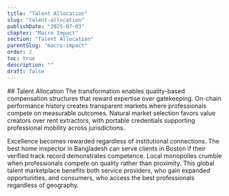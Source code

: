 ```yaml
---
title: "Talent Allocation"
slug: "talent-allocation"
publishDate: "2025-07-03"
chapter: "Macro Impact"
section: "Talent Allocation"
parentSlug: "macro-impact"
order: 2
toc: true
description: ""
draft: false
---
```


\## Talent Allocation The transformation enables quality-based
compensation structures that reward expertise over gatekeeping. On-chain
performance history creates transparent markets where professionals
compete on measurable outcomes. Natural market selection favors value
creators over rent extractors, with portable credentials supporting
professional mobility across jurisdictions.

Excellence becomes rewarded regardless of institutional connections. The
best home inspector in Bangladesh can serve clients in Boston if their
verified track record demonstrates competence. Local monopolies crumble
when professionals compete on quality rather than proximity. This global
talent marketplace benefits both service providers, who gain expanded
opportunities, and consumers, who access the best professionals
regardless of geography.
